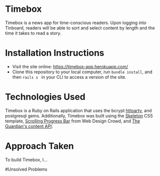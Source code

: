 # Timebox

Timebox is a news app for time-conscious readers. Upon logging into Tinboard, readers will be able to sort and select content by length and the time it takes to read a story. 

# Installation Instructions
- Visit the site online: https://timebox-app.herokuapp.com/ 
- Clone this repository to your local computer, run `bundle install`, and then `rails s ` in your CLI to access a version of the site.

# Technologies Used
Timebox is a Ruby on Rails application that uses the bcrypt <a href="https://github.com/jnunemaker/httparty">httparty</a>, and postgresql gems. Additionally, Timebox was built using the <a href="http://getskeleton.com/">Skeleton</a> CSS template, <a href="http://www.webdesigncrowd.com/scrolling-progress-bar/">Scrolling Progress Bar</a> from Web Design Crowd, and <a href="http://open-platform.theguardian.com/">The Guardian's content API</a>.

# Approach Taken 

To build Timebox, I...

#Unsolved Problems 
